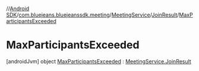 //[Android SDK](../../../../../index.md)/[com.bluejeans.bluejeanssdk.meeting](../../../index.md)/[MeetingService](../../index.md)/[JoinResult](../index.md)/[MaxParticipantsExceeded](index.md)



# MaxParticipantsExceeded  
 [androidJvm] object [MaxParticipantsExceeded](index.md) : [MeetingService.JoinResult](../index.md)   

